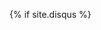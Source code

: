 {% if site.disqus %}
    <div id="disqus_thread"></div>
        <script type="text/javascript">
                /* * * CONFIGURATION VARIABLES: EDIT BEFORE PASTING INTO YOUR WEBPAGE * * */
                        var disqus_shortname = '{{ site.disqus }}'; // required: replace example with your forum shortname
                        var disqus_identifier = '{{ page.url }}';
                        var disqus_title = '{{ page.title }}';
                        var disqus_url = '{{ site.url }}{{ page.url }}';

                                /* * * DON'T EDIT BELOW THIS LINE * * */
                                        (function() {
                                                        var dsq = document.createElement('script'); dsq.type = 'text/javascript'; dsq.async = true;
                                                                    dsq.src = '//' + disqus_shortname + '.disqus.com/embed.js';
                                                                                (document.getElementsByTagName('head')[0] || document.getElementsByTagName('body')[0]).appendChild(dsq);
                                                                                        })();
                                                                                            </script>
                                                                                                <noscript>Please enable JavaScript to view the <a href="http://disqus.com/?ref_noscript">comments powered by Disqus.</a></noscript>
                                                                                                    <a href="http://disqus.com" class="dsq-brlink">comments powered by <span class="logo-disqus">Disqus</span></a>
{% endif %}
